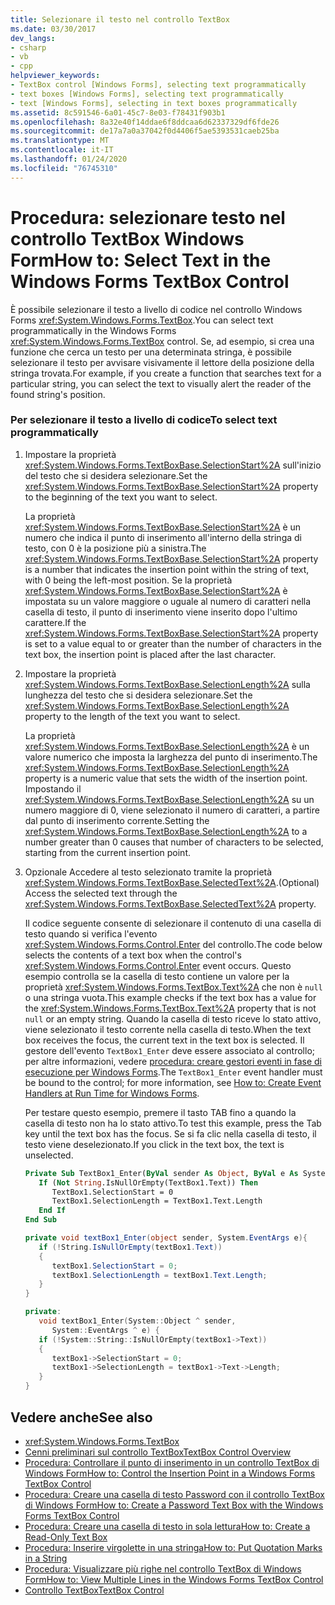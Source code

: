 ```yaml
---
title: Selezionare il testo nel controllo TextBox
ms.date: 03/30/2017
dev_langs:
- csharp
- vb
- cpp
helpviewer_keywords:
- TextBox control [Windows Forms], selecting text programmatically
- text boxes [Windows Forms], selecting text programmatically
- text [Windows Forms], selecting in text boxes programmatically
ms.assetid: 8c591546-6a01-45c7-8e03-f78431f903b1
ms.openlocfilehash: 8a32e40f14ddae6f8ddcaa6d62337329df6fde26
ms.sourcegitcommit: de17a7a0a37042f0d4406f5ae5393531caeb25ba
ms.translationtype: MT
ms.contentlocale: it-IT
ms.lasthandoff: 01/24/2020
ms.locfileid: "76745310"
---
```

# <a name="how-to-select-text-in-the-windows-forms-textbox-control"></a><span data-ttu-id="90a7f-102">Procedura: selezionare testo nel controllo TextBox Windows Form</span><span class="sxs-lookup"><span data-stu-id="90a7f-102">How to: Select Text in the Windows Forms TextBox Control</span></span>
<span data-ttu-id="90a7f-103">È possibile selezionare il testo a livello di codice nel controllo Windows Forms <xref:System.Windows.Forms.TextBox>.</span><span class="sxs-lookup"><span data-stu-id="90a7f-103">You can select text programmatically in the Windows Forms <xref:System.Windows.Forms.TextBox> control.</span></span> <span data-ttu-id="90a7f-104">Se, ad esempio, si crea una funzione che cerca un testo per una determinata stringa, è possibile selezionare il testo per avvisare visivamente il lettore della posizione della stringa trovata.</span><span class="sxs-lookup"><span data-stu-id="90a7f-104">For example, if you create a function that searches text for a particular string, you can select the text to visually alert the reader of the found string's position.</span></span>  
  
### <a name="to-select-text-programmatically"></a><span data-ttu-id="90a7f-105">Per selezionare il testo a livello di codice</span><span class="sxs-lookup"><span data-stu-id="90a7f-105">To select text programmatically</span></span>  
  
1. <span data-ttu-id="90a7f-106">Impostare la proprietà <xref:System.Windows.Forms.TextBoxBase.SelectionStart%2A> sull'inizio del testo che si desidera selezionare.</span><span class="sxs-lookup"><span data-stu-id="90a7f-106">Set the <xref:System.Windows.Forms.TextBoxBase.SelectionStart%2A> property to the beginning of the text you want to select.</span></span>  
  
     <span data-ttu-id="90a7f-107">La proprietà <xref:System.Windows.Forms.TextBoxBase.SelectionStart%2A> è un numero che indica il punto di inserimento all'interno della stringa di testo, con 0 è la posizione più a sinistra.</span><span class="sxs-lookup"><span data-stu-id="90a7f-107">The <xref:System.Windows.Forms.TextBoxBase.SelectionStart%2A> property is a number that indicates the insertion point within the string of text, with 0 being the left-most position.</span></span> <span data-ttu-id="90a7f-108">Se la proprietà <xref:System.Windows.Forms.TextBoxBase.SelectionStart%2A> è impostata su un valore maggiore o uguale al numero di caratteri nella casella di testo, il punto di inserimento viene inserito dopo l'ultimo carattere.</span><span class="sxs-lookup"><span data-stu-id="90a7f-108">If the <xref:System.Windows.Forms.TextBoxBase.SelectionStart%2A> property is set to a value equal to or greater than the number of characters in the text box, the insertion point is placed after the last character.</span></span>  
  
2. <span data-ttu-id="90a7f-109">Impostare la proprietà <xref:System.Windows.Forms.TextBoxBase.SelectionLength%2A> sulla lunghezza del testo che si desidera selezionare.</span><span class="sxs-lookup"><span data-stu-id="90a7f-109">Set the <xref:System.Windows.Forms.TextBoxBase.SelectionLength%2A> property to the length of the text you want to select.</span></span>  
  
     <span data-ttu-id="90a7f-110">La proprietà <xref:System.Windows.Forms.TextBoxBase.SelectionLength%2A> è un valore numerico che imposta la larghezza del punto di inserimento.</span><span class="sxs-lookup"><span data-stu-id="90a7f-110">The <xref:System.Windows.Forms.TextBoxBase.SelectionLength%2A> property is a numeric value that sets the width of the insertion point.</span></span> <span data-ttu-id="90a7f-111">Impostando il <xref:System.Windows.Forms.TextBoxBase.SelectionLength%2A> su un numero maggiore di 0, viene selezionato il numero di caratteri, a partire dal punto di inserimento corrente.</span><span class="sxs-lookup"><span data-stu-id="90a7f-111">Setting the <xref:System.Windows.Forms.TextBoxBase.SelectionLength%2A> to a number greater than 0 causes that number of characters to be selected, starting from the current insertion point.</span></span>  
  
3. <span data-ttu-id="90a7f-112">Opzionale Accedere al testo selezionato tramite la proprietà <xref:System.Windows.Forms.TextBoxBase.SelectedText%2A>.</span><span class="sxs-lookup"><span data-stu-id="90a7f-112">(Optional) Access the selected text through the <xref:System.Windows.Forms.TextBoxBase.SelectedText%2A> property.</span></span>  
  
     <span data-ttu-id="90a7f-113">Il codice seguente consente di selezionare il contenuto di una casella di testo quando si verifica l'evento <xref:System.Windows.Forms.Control.Enter> del controllo.</span><span class="sxs-lookup"><span data-stu-id="90a7f-113">The code below selects the contents of a text box when the control's <xref:System.Windows.Forms.Control.Enter> event occurs.</span></span> <span data-ttu-id="90a7f-114">Questo esempio controlla se la casella di testo contiene un valore per la proprietà <xref:System.Windows.Forms.TextBox.Text%2A> che non è `null` o una stringa vuota.</span><span class="sxs-lookup"><span data-stu-id="90a7f-114">This example checks if the text box has a value for the <xref:System.Windows.Forms.TextBox.Text%2A> property that is not `null` or an empty string.</span></span> <span data-ttu-id="90a7f-115">Quando la casella di testo riceve lo stato attivo, viene selezionato il testo corrente nella casella di testo.</span><span class="sxs-lookup"><span data-stu-id="90a7f-115">When the text box receives the focus, the current text in the text box is selected.</span></span> <span data-ttu-id="90a7f-116">Il gestore dell'evento `TextBox1_Enter` deve essere associato al controllo; per altre informazioni, vedere [procedura: creare gestori eventi in fase di esecuzione per Windows Forms](../how-to-create-event-handlers-at-run-time-for-windows-forms.md).</span><span class="sxs-lookup"><span data-stu-id="90a7f-116">The `TextBox1_Enter` event handler must be bound to the control; for more information, see [How to: Create Event Handlers at Run Time for Windows Forms](../how-to-create-event-handlers-at-run-time-for-windows-forms.md).</span></span>  
  
     <span data-ttu-id="90a7f-117">Per testare questo esempio, premere il tasto TAB fino a quando la casella di testo non ha lo stato attivo.</span><span class="sxs-lookup"><span data-stu-id="90a7f-117">To test this example, press the Tab key until the text box has the focus.</span></span> <span data-ttu-id="90a7f-118">Se si fa clic nella casella di testo, il testo viene deselezionato.</span><span class="sxs-lookup"><span data-stu-id="90a7f-118">If you click in the text box, the text is unselected.</span></span>  
  
    ```vb  
    Private Sub TextBox1_Enter(ByVal sender As Object, ByVal e As System.EventArgs) Handles TextBox1.Enter  
       If (Not String.IsNullOrEmpty(TextBox1.Text)) Then  
          TextBox1.SelectionStart = 0  
          TextBox1.SelectionLength = TextBox1.Text.Length  
       End If  
    End Sub  
    ```  
  
    ```csharp  
    private void textBox1_Enter(object sender, System.EventArgs e){  
       if (!String.IsNullOrEmpty(textBox1.Text))  
       {  
          textBox1.SelectionStart = 0;  
          textBox1.SelectionLength = textBox1.Text.Length;  
       }  
    }  
    ```  
  
    ```cpp  
    private:  
       void textBox1_Enter(System::Object ^ sender,  
          System::EventArgs ^ e) {  
       if (!System::String::IsNullOrEmpty(textBox1->Text))  
       {  
          textBox1->SelectionStart = 0;  
          textBox1->SelectionLength = textBox1->Text->Length;  
       }  
    }  
    ```  
  
## <a name="see-also"></a><span data-ttu-id="90a7f-119">Vedere anche</span><span class="sxs-lookup"><span data-stu-id="90a7f-119">See also</span></span>

- <xref:System.Windows.Forms.TextBox>
- [<span data-ttu-id="90a7f-120">Cenni preliminari sul controllo TextBox</span><span class="sxs-lookup"><span data-stu-id="90a7f-120">TextBox Control Overview</span></span>](textbox-control-overview-windows-forms.md)
- [<span data-ttu-id="90a7f-121">Procedura: Controllare il punto di inserimento in un controllo TextBox di Windows Form</span><span class="sxs-lookup"><span data-stu-id="90a7f-121">How to: Control the Insertion Point in a Windows Forms TextBox Control</span></span>](how-to-control-the-insertion-point-in-a-windows-forms-textbox-control.md)
- [<span data-ttu-id="90a7f-122">Procedura: Creare una casella di testo Password con il controllo TextBox di Windows Form</span><span class="sxs-lookup"><span data-stu-id="90a7f-122">How to: Create a Password Text Box with the Windows Forms TextBox Control</span></span>](how-to-create-a-password-text-box-with-the-windows-forms-textbox-control.md)
- [<span data-ttu-id="90a7f-123">Procedura: Creare una casella di testo in sola lettura</span><span class="sxs-lookup"><span data-stu-id="90a7f-123">How to: Create a Read-Only Text Box</span></span>](how-to-create-a-read-only-text-box-windows-forms.md)
- [<span data-ttu-id="90a7f-124">Procedura: Inserire virgolette in una stringa</span><span class="sxs-lookup"><span data-stu-id="90a7f-124">How to: Put Quotation Marks in a String</span></span>](how-to-put-quotation-marks-in-a-string-windows-forms.md)
- [<span data-ttu-id="90a7f-125">Procedura: Visualizzare più righe nel controllo TextBox di Windows Form</span><span class="sxs-lookup"><span data-stu-id="90a7f-125">How to: View Multiple Lines in the Windows Forms TextBox Control</span></span>](how-to-view-multiple-lines-in-the-windows-forms-textbox-control.md)
- [<span data-ttu-id="90a7f-126">Controllo TextBox</span><span class="sxs-lookup"><span data-stu-id="90a7f-126">TextBox Control</span></span>](textbox-control-windows-forms.md)
